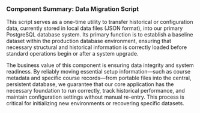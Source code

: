 ### Component Summary: Data Migration Script

This script serves as a one-time utility to transfer historical or configuration data, currently stored in local data files (JSON format), into our primary PostgreSQL database system. Its primary function is to establish a baseline dataset within the production database environment, ensuring that necessary structural and historical information is correctly loaded before standard operations begin or after a system upgrade.

The business value of this component is ensuring data integrity and system readiness. By reliably moving essential setup information—such as course metadata and specific course records—from portable files into the central, persistent database, we guarantee that our core application has the necessary foundation to run correctly, track historical performance, and maintain configuration settings without manual re-entry. This process is critical for initializing new environments or recovering specific datasets.